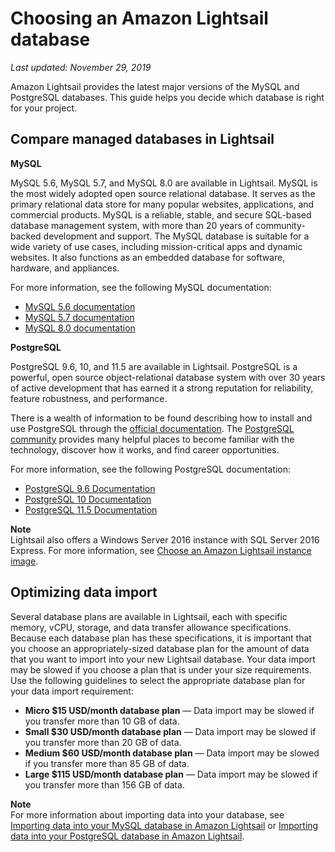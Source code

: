 # Choosing an Amazon Lightsail database<a name="amazon-lightsail-choosing-a-database"></a>

 *Last updated: November 29, 2019* 

Amazon Lightsail provides the latest major versions of the MySQL and PostgreSQL databases\. This guide helps you decide which database is right for your project\.

## Compare managed databases in Lightsail<a name="lightsail-compare-databases"></a>

**MySQL**

MySQL 5\.6, MySQL 5\.7, and MySQL 8\.0 are available in Lightsail\. MySQL is the most widely adopted open source relational database\. It serves as the primary relational data store for many popular websites, applications, and commercial products\. MySQL is a reliable, stable, and secure SQL\-based database management system, with more than 20 years of community\-backed development and support\. The MySQL database is suitable for a wide variety of use cases, including mission\-critical apps and dynamic websites\. It also functions as an embedded database for software, hardware, and appliances\.

For more information, see the following MySQL documentation:
+ [MySQL 5\.6 documentation](https://dev.mysql.com/doc/refman/5.6/en/)
+ [MySQL 5\.7 documentation](https://dev.mysql.com/doc/refman/5.7/en/)
+ [MySQL 8\.0 documentation](https://dev.mysql.com/doc/refman/8.0/en/)

**PostgreSQL**

PostgreSQL 9\.6, 10, and 11\.5 are available in Lightsail\. PostgreSQL is a powerful, open source object\-relational database system with over 30 years of active development that has earned it a strong reputation for reliability, feature robustness, and performance\.

There is a wealth of information to be found describing how to install and use PostgreSQL through the [official documentation](https://www.postgresql.org/docs/)\. The [PostgreSQL community](https://www.postgresql.org/community/) provides many helpful places to become familiar with the technology, discover how it works, and find career opportunities\.

For more information, see the following PostgreSQL documentation:
+ [PostgreSQL 9\.6 Documentation](https://www.postgresql.org/docs/9.6/index.html)
+ [PostgreSQL 10 Documentation](https://www.postgresql.org/docs/10/index.html)
+ [PostgreSQL 11\.5 Documentation](https://www.postgresql.org/docs/11/index.html)

**Note**  
Lightsail also offers a Windows Server 2016 instance with SQL Server 2016 Express\. For more information, see [Choose an Amazon Lightsail instance image](compare-options-choose-lightsail-instance-image.md)\.

## Optimizing data import<a name="optimizing-your-data-import"></a>

Several database plans are available in Lightsail, each with specific memory, vCPU, storage, and data transfer allowance specifications\. Because each database plan has these specifications, it is important that you choose an appropriately\-sized database plan for the amount of data that you want to import into your new Lightsail database\. Your data import may be slowed if you choose a plan that is under your size requirements\. Use the following guidelines to select the appropriate database plan for your data import requirement:
+ **Micro $15 USD/month database plan** — Data import may be slowed if you transfer more than 10 GB of data\.
+ **Small $30 USD/month database plan** — Data import may be slowed if you transfer more than 20 GB of data\.
+ **Medium $60 USD/month database plan** — Data import may be slowed if you transfer more than 85 GB of data\.
+ **Large $115 USD/month database plan** — Data import may be slowed if you transfer more than 156 GB of data\.

**Note**  
For more information about importing data into your database, see [Importing data into your MySQL database in Amazon Lightsail](amazon-lightsail-importing-data-into-your-mysql-database.md) or [Importing data into your PostgreSQL database in Amazon Lightsail](amazon-lightsail-importing-data-into-your-postgres-database.md)\.